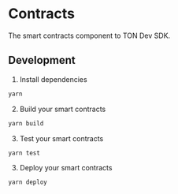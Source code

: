 # Contracts

The smart contracts component to TON Dev SDK.

## Development

1. Install dependencies

```bash
yarn
```

2. Build your smart contracts

```bash
yarn build
```

3. Test your smart contracts

```bash
yarn test
```

3. Deploy your smart contracts

```bash
yarn deploy
```
